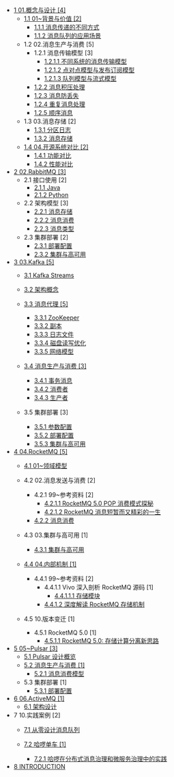   - [1 01.概念与设计 [4]](/01.概念与设计/README.md)
    - [1.1 01~背景与价值 [2]](/01.概念与设计/01~背景与价值/README.md)
      - [1.1.1 消息传递的不同方式](/01.概念与设计/01~背景与价值/消息传递的不同方式.md)
      - [1.1.2 消息队列的应用场景](/01.概念与设计/01~背景与价值/消息队列的应用场景.md)
    - 1.2 02.消息生产与消费 [5]
      - 1.2.1 消息传输模型 [3]
        - [1.2.1.1 不同系统的消息传输模型](/01.概念与设计/02.消息生产与消费/消息传输模型/不同系统的消息传输模型.md)
        - [1.2.1.2 点对点模型与发布订阅模型](/01.概念与设计/02.消息生产与消费/消息传输模型/点对点模型与发布订阅模型.md)
        - [1.2.1.3 队列模型与流式模型](/01.概念与设计/02.消息生产与消费/消息传输模型/队列模型与流式模型.md)
      - [1.2.2 消息积压处理](/01.概念与设计/02.消息生产与消费/消息积压处理.md)
      - [1.2.3 消息防丢失](/01.概念与设计/02.消息生产与消费/消息防丢失.md)
      - [1.2.4 重复消息处理](/01.概念与设计/02.消息生产与消费/重复消息处理.md)
      - [1.2.5 顺序消息](/01.概念与设计/02.消息生产与消费/顺序消息.md)
    - 1.3 03.消息存储 [2]
      - [1.3.1 分区日志](/01.概念与设计/03.消息存储/分区日志.md)
      - [1.3.2 消息存储](/01.概念与设计/03.消息存储/消息存储.md)
    - [1.4 04.开源系统对比 [2]](/01.概念与设计/04.开源系统对比/README.md)
      - [1.4.1 功能对比](/01.概念与设计/04.开源系统对比/功能对比.md)
      - [1.4.2 性能对比](/01.概念与设计/04.开源系统对比/性能对比.md)
  - [2 02.RabbitMQ [3]](/02.RabbitMQ/README.md)
    - 2.1 接口使用 [2]
      - [2.1.1 Java](/02.RabbitMQ/接口使用/Java.md)
      - [2.1.2 Python](/02.RabbitMQ/接口使用/Python.md)
    - 2.2 架构模型 [3]
      - [2.2.1 消息存储](/02.RabbitMQ/架构模型/消息存储.md)
      - [2.2.2 消息消费](/02.RabbitMQ/架构模型/消息消费.md)
      - [2.2.3 消息类型](/02.RabbitMQ/架构模型/消息类型.md)
    - 2.3 集群部署 [2]
      - [2.3.1 部署配置](/02.RabbitMQ/集群部署/部署配置.md)
      - [2.3.2 集群与高可用](/02.RabbitMQ/集群部署/集群与高可用.md)
  - [3 03.Kafka [5]](/03.Kafka/README.md)
    - [3.1 Kafka Streams](/03.Kafka/Kafka%20Streams/README.md)
      
    - [3.2 架构概念](/03.Kafka/架构概念.md)
    - [3.3 消息代理 [5]](/03.Kafka/消息代理/README.md)
      - [3.3.1 ZooKeeper](/03.Kafka/消息代理/ZooKeeper.md)
      - [3.3.2 副本](/03.Kafka/消息代理/副本.md)
      - [3.3.3 日志文件](/03.Kafka/消息代理/日志文件.md)
      - [3.3.4 磁盘读写优化](/03.Kafka/消息代理/磁盘读写优化.md)
      - [3.3.5 网络模型](/03.Kafka/消息代理/网络模型.md)
    - [3.4 消息生产与消费 [3]](/03.Kafka/消息生产与消费/README.md)
      - [3.4.1 事务消息](/03.Kafka/消息生产与消费/事务消息.md)
      - [3.4.2 消费者](/03.Kafka/消息生产与消费/消费者.md)
      - [3.4.3 生产者](/03.Kafka/消息生产与消费/生产者.md)
    - 3.5 集群部署 [3]
      - [3.5.1 参数配置](/03.Kafka/集群部署/参数配置.md)
      - [3.5.2 部署配置](/03.Kafka/集群部署/部署配置.md)
      - [3.5.3 集群与高可用](/03.Kafka/集群部署/集群与高可用.md)
  - [4 04.RocketMQ [5]](/04.RocketMQ/README.md)
    - [4.1 01~领域模型](/04.RocketMQ/01~领域模型/README.md)
      
    - 4.2 02.消息发送与消费 [2]
      - 4.2.1 99~参考资料 [2]
        - [4.2.1.1 RocketMQ 5.0 POP 消费模式探秘](/04.RocketMQ/02.消息发送与消费/99~参考资料/2021-RocketMQ%205.0%20POP%20消费模式探秘.md)
        - [4.2.1.2 RocketMQ 消息短暂而又精彩的一生](/04.RocketMQ/02.消息发送与消费/99~参考资料/2023-RocketMQ%20消息短暂而又精彩的一生.md)
      - [4.2.2 消息消费](/04.RocketMQ/02.消息发送与消费/消息消费.md)
    - 4.3 03.集群与高可用 [1]
      - [4.3.1 集群与高可用](/04.RocketMQ/03.集群与高可用/集群与高可用.md)
    - [4.4 04.内部机制 [1]](/04.RocketMQ/04.内部机制/README.md)
      - 4.4.1 99~参考资料 [2]
        - 4.4.1.1 Vivo 深入剖析 RocketMQ 源码 [1]
          - [4.4.1.1.1 存储模块](/04.RocketMQ/04.内部机制/99~参考资料/2021-Vivo-深入剖析%20RocketMQ%20源码/存储模块.md)
        - [4.4.1.2 深度解读 RocketMQ 存储机制](/04.RocketMQ/04.内部机制/99~参考资料/2022-深度解读%20RocketMQ%20存储机制.md)
    - 4.5 10.版本变迁 [1]
      - 4.5.1 RocketMQ 5.0 [1]
        - [4.5.1.1 RocketMQ 5.0: 存储计算分离新思路](/04.RocketMQ/10.版本变迁/RocketMQ%205.0/2022-RocketMQ%205.0:%20存储计算分离新思路.md)
  - [5 05~Pulsar [3]](/05~Pulsar/README.md)
    - [5.1 Pulsar 设计概览](/05~Pulsar/Pulsar%20设计概览.md)
    - [5.2 消息生产与消费 [1]](/05~Pulsar/消息生产与消费/README.md)
      - [5.2.1 消息消费模型](/05~Pulsar/消息生产与消费/消息消费模型.md)
    - 5.3 集群部署 [1]
      - [5.3.1 部署配置](/05~Pulsar/集群部署/部署配置.md)
  - [6 06.ActiveMQ [1]](/06.ActiveMQ/README.md)
    - [6.1 架构设计](/06.ActiveMQ/架构设计.md)
  - 7 10.实践案例 [2]
    - [7.1 从零设计消息队列](/10.实践案例/从零设计消息队列/README.md)
      
    - [7.2 哈啰单车 [1]](/10.实践案例/哈啰单车/README.md)
      - [7.2.1 哈啰在分布式消息治理和微服务治理中的实践](/10.实践案例/哈啰单车/2021-哈啰在分布式消息治理和微服务治理中的实践.md)
  - [8 INTRODUCTION](/INTRODUCTION.md)